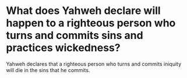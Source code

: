 # What does Yahweh declare will happen to a righteous person who turns and commits sins and practices wickedness?

Yahweh declares that a righteous person who turns and commits iniquity will die in the sins that he commits.
